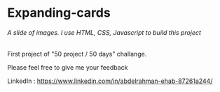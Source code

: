 # Expanding-cards
<h6>A slide of images. I use HTML, CSS, Javascript to build this project</h6>
<p> First project of "50 project / 50 days" challange.</p>
<span> Please feel free to give me your feedback</span>



<span>LinkedIn : https://www.linkedin.com/in/abdelrahman-ehab-87261a244/ <span>
